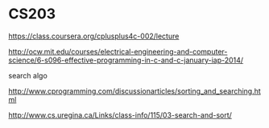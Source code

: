 # CS203

https://class.coursera.org/cplusplus4c-002/lecture

http://ocw.mit.edu/courses/electrical-engineering-and-computer-science/6-s096-effective-programming-in-c-and-c-january-iap-2014/

search algo

http://www.cprogramming.com/discussionarticles/sorting_and_searching.html

http://www.cs.uregina.ca/Links/class-info/115/03-search-and-sort/
